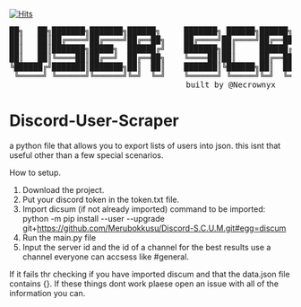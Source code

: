 [![Hits](https://hits.seeyoufarm.com/api/count/incr/badge.svg?url=https%3A%2F%2Fgithub.com%2FNecrownyx%2FDiscord-User-Scraper&count_bg=%2300AEFF&title_bg=%23555555&icon=&icon_color=%23E7E7E7&title=Current+Views&edge_flat=true)](https://hits.seeyoufarm.com)
<pre align="center">
██╗   ██╗███████╗███████╗██████╗     ███████╗ ██████╗██████╗  █████╗ ██████╗ ███████╗██████╗ 
██║   ██║██╔════╝██╔════╝██╔══██╗    ██╔════╝██╔════╝██╔══██╗██╔══██╗██╔══██╗██╔════╝██╔══██╗
██║   ██║███████╗█████╗  ██████╔╝    ███████╗██║     ██████╔╝███████║██████╔╝█████╗  ██████╔╝
██║   ██║╚════██║██╔══╝  ██╔══██╗    ╚════██║██║     ██╔══██╗██╔══██║██╔═══╝ ██╔══╝  ██╔══██╗
╚██████╔╝███████║███████╗██║  ██║    ███████║╚██████╗██║  ██║██║  ██║██║     ███████╗██║  ██║
 ╚═════╝ ╚══════╝╚══════╝╚═╝  ╚═╝    ╚══════╝ ╚═════╝╚═╝  ╚═╝╚═╝  ╚═╝╚═╝     ╚══════╝╚═╝  ╚═╝
                                  built by @Necrownyx
</pre>

# Discord-User-Scraper
a python file that allows you to export lists of users into json. this isnt that useful other than a few special scenarios.

How to setup.
1. Download the project.
2. Put your discord token in the token.txt file.
3. Import dicsum (if not already imported) command to be imported: python -m pip install --user --upgrade git+https://github.com/Merubokkusu/Discord-S.C.U.M.git#egg=discum
4. Run the main.py file
5. Input the server id and the id of a channel for the best results use a channel everyone can accsess like #general.

If it fails thr checking if you have imported discum and that the data.json file contains {}.
If these things dont work plaese open an issue with all of the information you can.
